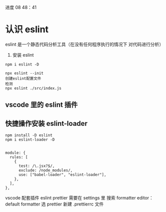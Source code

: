 进度 08 48：41

# 认识 eslint

eslint 是一个静态代码分析工具（在没有任何程序执行的情况下 对代码进行分析）

1. 安装 eslint

```
npm i eslint -D

npx eslint --init
创建eslint配置文件
检测
npx eslint ./src/index.js
```

## vscode 里的 eslint 插件

## 快捷操作安装 eslint-loader

```
npm install -D eslint
npm i eslint-loader -D


module: {
  rules: [
    {
      test: /\.jsx?$/,
      exclude: /node_modules/,
      use: ["babel-loader", "eslint-loader"],
    },
  ],
},
```

vscode 配套插件
eslint
prettier 需要在 settings 里 搜索 formatter editor：default formatter 选 prettier
新建 .prettierrc 文件

